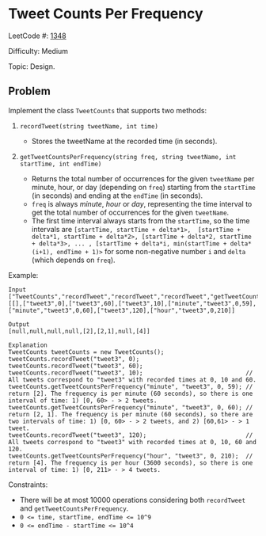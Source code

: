 # Tweet Counts Per Frequency

LeetCode #: [1348](https://leetcode.com/problems/tweet-counts-per-frequency/)

Difficulty: Medium

Topic: Design.

## Problem

Implement the class `TweetCounts` that supports two methods:

1. `recordTweet(string tweetName, int time)`
    * Stores the tweetName at the recorded time (in seconds).

2. `getTweetCountsPerFrequency(string freq, string tweetName, int startTime, int endTime)`
    * Returns the total number of occurrences for the given `tweetName` per minute, hour, or day (depending on `freq`) starting from the `startTime` (in seconds) and ending at the `endTime` (in seconds).
    * `freq` is always *minute*, *hour* or *day*, representing the time interval to get the total number of occurrences for the given `tweetName`.
    * The first time interval always starts from the `startTime`, so the time intervals are `[startTime, startTime + delta*1>,  [startTime + delta*1, startTime + delta*2>, [startTime + delta*2, startTime + delta*3>, ... , [startTime + delta*i, min(startTime + delta*(i+1), endTime + 1)>` for some non-negative number `i` and `delta` (which depends on `freq`).

Example:

```text
Input
["TweetCounts","recordTweet","recordTweet","recordTweet","getTweetCountsPerFrequency","getTweetCountsPerFrequency","recordTweet","getTweetCountsPerFrequency"]
[[],["tweet3",0],["tweet3",60],["tweet3",10],["minute","tweet3",0,59],["minute","tweet3",0,60],["tweet3",120],["hour","tweet3",0,210]]

Output
[null,null,null,null,[2],[2,1],null,[4]]

Explanation
TweetCounts tweetCounts = new TweetCounts();
tweetCounts.recordTweet("tweet3", 0);
tweetCounts.recordTweet("tweet3", 60);
tweetCounts.recordTweet("tweet3", 10);                             // All tweets correspond to "tweet3" with recorded times at 0, 10 and 60.
tweetCounts.getTweetCountsPerFrequency("minute", "tweet3", 0, 59); // return [2]. The frequency is per minute (60 seconds), so there is one interval of time: 1) [0, 60> - > 2 tweets.
tweetCounts.getTweetCountsPerFrequency("minute", "tweet3", 0, 60); // return [2, 1]. The frequency is per minute (60 seconds), so there are two intervals of time: 1) [0, 60> - > 2 tweets, and 2) [60,61> - > 1 tweet.
tweetCounts.recordTweet("tweet3", 120);                            // All tweets correspond to "tweet3" with recorded times at 0, 10, 60 and 120.
tweetCounts.getTweetCountsPerFrequency("hour", "tweet3", 0, 210);  // return [4]. The frequency is per hour (3600 seconds), so there is one interval of time: 1) [0, 211> - > 4 tweets.
```

Constraints:

* There will be at most 10000 operations considering both `recordTweet` and `getTweetCountsPerFrequency`.
* `0 <= time, startTime, endTime <= 10^9`
* `0 <= endTime - startTime <= 10^4`
